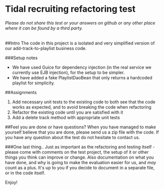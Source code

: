 # Tidal recruiting refactoring test

###### Please do not share this test or your answers on github or any other place where it can be found by a third party. 

##Intro
The code in this project is a isolated and very simplified version of our add-track-to-playlist business code.

###Setup notes
- We have used Guice for dependency injection (in the real service we currently use EJB injection), for the setup to be simpler.
- We have added a fake PlaylistDaoBean that only returns a hardcoded playlist for simplicity.

##Assignments
1. Add necessary unit tests to the existing code to both see that the code works as expected, and to avoid breaking the code when refactoring
2. Refactor the existing code until you are satisfied with it
3. Add a delete track method with appropriate unit tests

##Feel you are done or have questions?
When you have managed to make yourself believe that you are done, please send us a zip file with the code. If you have any question about the test do not hesitate to contact us.

###One last thing..
Just as important as the refactoring and testing itself - please come with comments on the test project, the setup of it or other things you think can improve or change. Also documentation on what you have done, and why is going to make the evaluation easier for us, and _may_ count as a plus. It's up to you if you decide to document in a separate file, or in the code itself. 

Enjoy!
